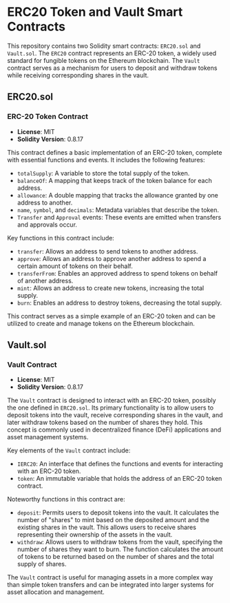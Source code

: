 # ERC20 Token and Vault Smart Contracts

This repository contains two Solidity smart contracts: `ERC20.sol` and `Vault.sol`. The `ERC20` contract represents an ERC-20 token, a widely used standard for fungible tokens on the Ethereum blockchain. The `Vault` contract serves as a mechanism for users to deposit and withdraw tokens while receiving corresponding shares in the vault.

## ERC20.sol

### ERC-20 Token Contract

- **License**: MIT
- **Solidity Version**: 0.8.17

This contract defines a basic implementation of an ERC-20 token, complete with essential functions and events. It includes the following features:

- `totalSupply`: A variable to store the total supply of the token.
- `balanceOf`: A mapping that keeps track of the token balance for each address.
- `allowance`: A double mapping that tracks the allowance granted by one address to another.
- `name`, `symbol`, and `decimals`: Metadata variables that describe the token.
- `Transfer` and `Approval` events: These events are emitted when transfers and approvals occur.

Key functions in this contract include:

- `transfer`: Allows an address to send tokens to another address.
- `approve`: Allows an address to approve another address to spend a certain amount of tokens on their behalf.
- `transferFrom`: Enables an approved address to spend tokens on behalf of another address.
- `mint`: Allows an address to create new tokens, increasing the total supply.
- `burn`: Enables an address to destroy tokens, decreasing the total supply.

This contract serves as a simple example of an ERC-20 token and can be utilized to create and manage tokens on the Ethereum blockchain.

## Vault.sol

### Vault Contract

- **License**: MIT
- **Solidity Version**: 0.8.17

The `Vault` contract is designed to interact with an ERC-20 token, possibly the one defined in `ERC20.sol`. Its primary functionality is to allow users to deposit tokens into the vault, receive corresponding shares in the vault, and later withdraw tokens based on the number of shares they hold. This concept is commonly used in decentralized finance (DeFi) applications and asset management systems.

Key elements of the `Vault` contract include:

- `IERC20`: An interface that defines the functions and events for interacting with an ERC-20 token.
- `token`: An immutable variable that holds the address of an ERC-20 token contract.

Noteworthy functions in this contract are:

- `deposit`: Permits users to deposit tokens into the vault. It calculates the number of "shares" to mint based on the deposited amount and the existing shares in the vault. This allows users to receive shares representing their ownership of the assets in the vault.
- `withdraw`: Allows users to withdraw tokens from the vault, specifying the number of shares they want to burn. The function calculates the amount of tokens to be returned based on the number of shares and the total supply of shares.

The `Vault` contract is useful for managing assets in a more complex way than simple token transfers and can be integrated into larger systems for asset allocation and management.
